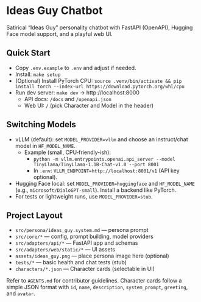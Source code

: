 # Ideas Guy Chatbot

Satirical “Ideas Guy” personality chatbot with FastAPI (OpenAPI), Hugging Face model support, and a playful web UI.

## Quick Start
- Copy `.env.example` to `.env` and adjust if needed.
- Install: `make setup`
- (Optional) Install PyTorch CPU: `source .venv/bin/activate && pip install torch --index-url https://download.pytorch.org/whl/cpu`
- Run dev server: `make dev` → http://localhost:8000
  - API docs: `/docs` and `/openapi.json`
  - Web UI: `/` (pick Character and Model in the header)

## Switching Models
- vLLM (default): set `MODEL_PROVIDER=vllm` and choose an instruct/chat model in `HF_MODEL_NAME`.
  - Example (small, CPU‑friendly-ish):
    - `python -m vllm.entrypoints.openai.api_server --model TinyLlama/TinyLlama-1.1B-Chat-v1.0 --port 8001`
    - In `.env`: `VLLM_ENDPOINT=http://localhost:8001/v1` (API key optional).
- Hugging Face local: set `MODEL_PROVIDER=huggingface` and `HF_MODEL_NAME` (e.g., `microsoft/DialoGPT-small`). Install a backend like PyTorch.
- For tests or lightweight runs, use `MODEL_PROVIDER=stub`.

## Project Layout
- `src/persona/ideas_guy.system.md` — persona prompt
- `src/core/*` — config, prompt building, model providers
- `src/adapters/api/*` — FastAPI app and schemas
- `src/adapters/web/static/*` — UI assets
- `assets/ideas_guy.png` — place persona image here (optional)
- `tests/*` — basic health and chat tests (stub)
 - `characters/*.json` — Character cards (selectable in UI)

Refer to `AGENTS.md` for contributor guidelines. Character cards follow a simple JSON format with `id`, `name`, `description`, `system_prompt`, `greeting`, and `avatar`.
